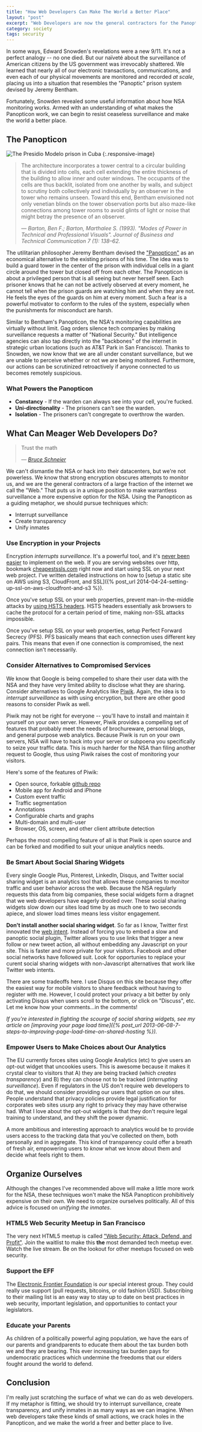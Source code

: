 ```yaml
---
title: "How Web Developers Can Make The World a Better Place"
layout: "post"
excerpt: "Web Developers are now the general contractors for the Panopticon we call 'The Internet.' Whether we act as tools of the prison wardens or allies of the inmates is up to us."
category: society
tags: security
---
```

In some ways, Edward Snowden's revelations were a new 9/11. It's not a perfect analogy -- no one died. But our 
na&iuml;vet&eacute; about the surveillance of American citizens by the US government
was irrevocably shattered. We learned that nearly all of our electronic transactions, communications, and even
each of our physical movements are monitored and recorded *at scale*, placing us into a situation that resembles the 
"Panoptic" prison system devised by Jeremy Bentham.

Fortunately, Snowden revealed some useful information about how NSA monitoring works. Armed with an understanding of
what makes the Panopticon work, we can begin to resist ceaseless surveillance and make the world a better place.

## The Panopticon

![The Presidio Modelo prison in Cuba](/img/2014-05-14-panopticon-prison-cuba.jpg)
{:.responsive-image}

> The architecture incorporates a tower central to a circular building that is divided into cells, each cell extending the entire thickness of the building to allow inner and outer windows. The occupants of the cells are thus backlit, isolated from one another by walls, and subject to scrutiny both collectively and individually by an observer in the tower who remains unseen. Toward this end, Bentham envisioned not only venetian blinds on the tower observation ports but also maze-like connections among tower rooms to avoid glints of light or noise that might betray the presence of an observer.
>
> &mdash; <cite>Barton, Ben F.; Barton, Marthalee S. (1993). "Modes of Power in Technical and Professional Visuals". <em>Journal of Business and Technical Communication</em> 7 (1): 138–62. </cite>

The utilitarian philosopher Jeremy Bentham devised the ["Panopticon"](http://en.wikipedia.org/wiki/Panopticon) as an economical
alternative to the existing prisons of his time. The idea was to build a guard tower in the center of the prison with individual cells 
in a giant circle around the tower but closed off from each other. The Panopticon is about a privileged person that is all seeing but never herself seen. Each prisoner knows that he can not be actively observed at every moment, he cannot tell when the prison guards are watching him and when they are not. He feels the eyes of the guards on him at every moment. Such a fear is a powerful motivator to conform to the rules of the 
system, especially when the punishments for misconduct are harsh.

Similar to Bentham's Panopticon, the NSA's monitoring capabilities are virtually without limit. Gag orders 
silence tech companies by making surveillance requests a matter of "National Security." But intelligence agencies can
also tap directly into the "backbones" of the internet in strategic urban locations (such as AT&amp;T Park in
San Francisco). Thanks to Snowden, we now know that we are all under constant surveillance, but we are unable to perceive
whether or not we are being monitored. Furthermore, our actions can be scrutinized retroactively if anyone connected to us becomes remotely 
suspicious.

### What Powers the Panopticon

 * **Constancy** - If the warden can always see into your cell, you're fucked.
 * **Uni-directionality** - The prisoners can't see the warden.
 * **Isolation** - The prisoners can't congregate to overthrow the warden.

## What Can Meager Web Developers Do?

> Trust the math
>
> <cite>&mdash; <a href="https://www.schneier.com/blog/archives/2013/10/trust_the_math.html" target="_blank">Bruce Schneier</a>

We can't dismantle the NSA or hack into their datacenters, but we're not powerless. We know that strong
encryption obscures attempts to monitor us, and we are the general contractors of a large fraction of the 
internet we call the "Web." That puts us in a unique position to make warrantless surveillance a more expensive
option for the NSA. Using the Panopticon as a guiding metaphor, we should pursue techniques which:

 * Interrupt surveillance
 * Create transparency
 * Unify inmates

### Use Encryption in your Projects

Encryption *interrupts surveillance*. It's a powerful tool, and it's 
[never been easier](https://www.eff.org/https-everywhere/deploying-https) to implement on the web. If you are serving
websites over http, bookmark [cheapestssls.com](http://cheapestssls.com/) right now and start using SSL
on your next web project. I've written detailed instructions on how to [setup a static site 
on AWS using S3, CloudFront, and SSL]({% post_url 2014-04-24-setting-up-ssl-on-aws-cloudfront-and-s3 %}).

Once you've setup SSL on your web properties, prevent man-in-the-middle attacks by
[using HSTS headers](https://en.wikipedia.org/wiki/Strict_Transport_Security). HSTS headers essentially ask
browsers to cache the protocol for a certain period of time, making non-SSL attacks impossible. 

Once you've setup SSL on your web properties, setup Perfect Forward Secrecy (PFS). PFS 
basically means that each connection uses different key pairs. This means that even if one connection 
is compromised, the next connection isn't necessarily.

### Consider Alternatives to Compromised Services

We know that Google is being compelled to share their user data with the NSA and they have very limited
ability to disclose what they are sharing. Consider alternatives to Google Analytics like [Piwik](http://piwik.org/).
Again, the idea is to *interrupt surveillance* as with using encryption, but there are other good
reasons to consider Piwik as well.

Piwik may not be right for everyone -- you'll have to install and maintain it yourself on your own server.
However, Piwik provides a compelling set of features that probably meet the needs of brochureware, personal
blogs, and general purpose web analytics. Because Piwik is run on your own servers, NSA will have
to hack into your server or subpoena you specifically to seize your traffic data. This is much harder for the NSA
than filing another request to Google, thus using Piwik raises the cost of monitoring your visitors.

Here's some of the features of Piwik:

 + Open source, forkable [github repo](https://github.com/piwik/piwik)
 + Mobile app for Android and iPhone
 + Custom event traffic
 + Traffic segmentation
 + Annotations
 + Configurable charts and graphs
 + Multi-domain and multi-user
 + Browser, OS, screen, and other client attribute detection
 
Perhaps the most compelling feature of all is that Piwik is open source and can be forked and modified
to suit your unique analytics needs.

### Be Smart About Social Sharing Widgets

Every single Google Plus, Pinterest, LinkedIn, Disqus, and Twitter social sharing widget is an analytics
tool that allows these companies to monitor traffic and user behavior across the web. Because the NSA
regularly requests this data from big companies, these social widgets form a dragnet that we web developers
have eagerly drooled over. These social sharing widgets slow down our sites load time by as much one to two
seconds apiece, and slower load times means less visitor engagement. 

**Don't install another social sharing widget**. So far as I know, Twitter first innovated the
[web intent](https://dev.twitter.com/docs/intents). Instead of forcing you to embed a slow and panoptic social
plugin, Twitter allows you to use links that trigger a new follow or new tweet action, all without embedding 
any Javascript on your site. This is faster and more private for your visitors. Facebook and other social networks
have followed suit. Look for opportunies to replace your curent social sharing widgets with non-Javascript
alternatives that work like Twitter web intents.

There are some tradeoffs here. I use Disqus on this site because they offer the easiest way for mobile visitors
to share feedback without having to register with me. However, I could protect your privacy a bit better by
only activating Disqus when users scroll to the bottom, or click on "Discuss", etc. Let me know how your comments...in 
the comments!

*If you're interested in fighting the scourge of social sharing widgets, see my article on 
[improving your page load time]({% post_url 2013-06-08-7-steps-to-improving-page-load-time-on-shared-hosting %}).*

### Empower Users to Make Choices about Our Analytics

The EU currently forces sites using Google Analytics (etc) to give users an opt-out widget that uncookies users.
This is awesome because it makes it crystal clear to visitors that A) they are being tracked (which *creates transparency*)
and B) they can choose not to be tracked (*interrupting surveillance*). Even if regulators in the US don't require web 
developers to do that, we should consider providing our users that option on our sites. People understand that privacy
policies provide legal justification for corporates web sites usurp any right to privacy they may have otherwise had. 
What I love about the opt-out widgets is that they don't require legal training to understand, and they shift the power dynamic.

A more ambitious and interesting approach to analytics would be to provide users access to the tracking data
that you've collected on them, both personally and in aggregate. This kind of transparency could offer a breath
of fresh air, empowering users to *know* what we know about them and decide what feels right to them.

## Organize Ourselves

Although the changes I've recommended above will make a little more work for the NSA, these techniques won't make
the NSA Panopticon prohibitively expensive on their own. We need to organize ourselves politically. All of this advice
is focused on *unifying the inmates*.

### HTML5 Web Security Meetup in San Francisco

The very next HTML5 meetup is called ["Web Security: Attack, Defend, and Profit"](http://www.meetup.com/sfhtml5/events/179713932/).
Join the waitlist to make this **the** most demanded tech meetup ever. Watch the live stream. Be on the lookout for other meetups
focused on web security.

### Support the EFF

The [Electronic Frontier Foundation](https://www.eff.org/) is *our* special interest group. They could really use support (pull requests, 
bitcoins, or old fashion USD). Subscribing to their mailing list is an easy way to stay up to date on best practices in web
security, important legislation, and opportunities to contact your legislators.

### Educate your Parents

As children of a politically powerful aging population, we have the ears of our parents and
grandparents to educate them about the tax burden both we and they are bearing. This ever increasing tax burden
pays for undemocratic practices which undermine the freedoms that our elders fought around the world to defend.

## Conclusion

I'm really just scratching the surface of what we can do as web developers. If my metaphor is fitting, we should try to interrupt surveillance, create transparency, and unify inmates in as many ways as we can imagine. When web developers take these kinds of small actions, we crack holes in the Panopticon, and we make the world a freer and better place to live.
